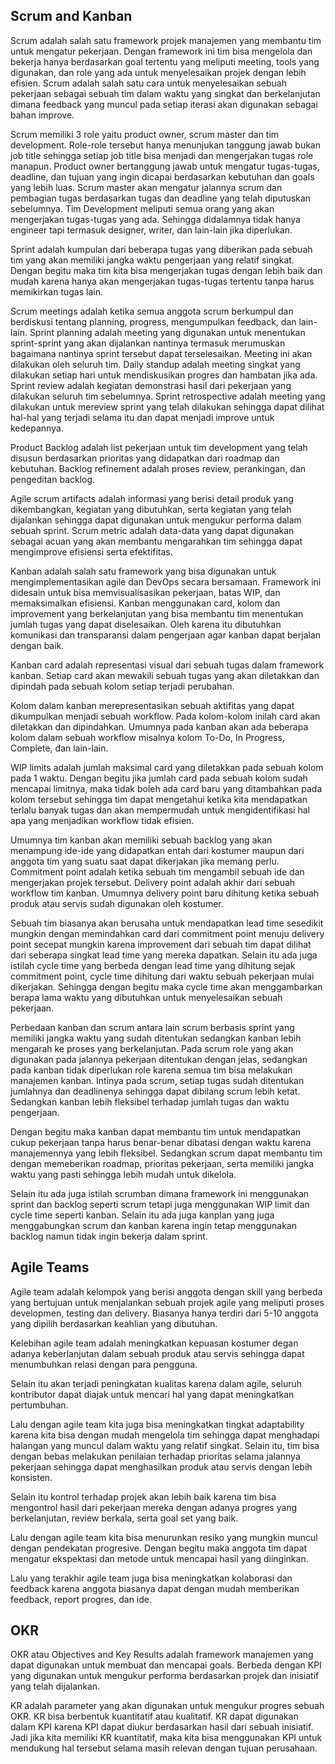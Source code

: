 ## Scrum and Kanban

Scrum adalah salah satu framework projek manajemen yang membantu tim untuk mengatur pekerjaan. Dengan framework ini tim bisa mengelola dan bekerja hanya berdasarkan goal tertentu yang meliputi meeting, tools yang digunakan, dan role yang ada untuk menyelesaikan projek dengan lebih efisien. Scrum adalah salah satu cara untuk menyelesaikan sebuah pekerjaan sebagai sebuah tim dalam waktu yang singkat dan berkelanjutan dimana feedback yang muncul pada setiap iterasi akan digunakan sebagai bahan improve.

Scrum memiliki 3 role yaitu product owner, scrum master dan tim development. Role-role tersebut hanya menunjukan tanggung jawab bukan job title sehingga setiap job title bisa menjadi dan mengerjakan tugas role manapun. Product owner bertanggung jawab untuk mengatur tugas-tugas, deadline, dan tujuan yang ingin dicapai berdasarkan kebutuhan dan goals yang lebih luas. Scrum master akan mengatur jalannya scrum dan pembagian tugas berdasarkan tugas dan deadline yang telah diputuskan sebelumnya. Tim Development meliputi semua orang yang akan mengerjakan tugas-tugas yang ada. Sehingga didalamnya tidak hanya engineer tapi termasuk designer, writer, dan lain-lain jika diperlukan.

Sprint adalah kumpulan dari beberapa tugas yang diberikan pada sebuah tim yang akan memiliki jangka waktu pengerjaan yang relatif singkat. Dengan begitu maka tim kita bisa mengerjakan tugas dengan lebih baik dan mudah karena hanya akan mengerjakan tugas-tugas tertentu tanpa harus memikirkan tugas lain.

Scrum meetings adalah ketika semua anggota scrum berkumpul dan berdiskusi tentang planning, progress, mengumpulkan feedback, dan lain-lain. Sprint planning adalah meeting yang digunakan untuk menentukan sprint-sprint yang akan dijalankan nantinya termasuk merumuskan bagaimana nantinya sprint tersebut dapat terselesaikan. Meeting ini akan dilakukan oleh seluruh tim. Daily standup adalah meeting singkat yang dilakukan setiap hari untuk mendiskusikan progres dan hambatan jika ada. Sprint review adalah kegiatan demonstrasi hasil dari pekerjaan yang dilakukan seluruh tim sebelumnya. Sprint retrospective adalah meeting yang dilakukan untuk mereview sprint yang telah dilakukan sehingga dapat dilihat hal-hal yang terjadi selama itu dan dapat menjadi improve untuk kedepannya.

Product Backlog adalah list pekerjaan untuk tim development yang telah disusun berdasarkan prioritas yang didapatkan dari roadmap dan kebutuhan. Backlog refinement adalah proses review, perankingan, dan pengeditan backlog.

Agile scrum artifacts adalah informasi yang berisi detail produk yang dikembangkan, kegiatan yang dibutuhkan, serta kegiatan yang telah dijalankan sehingga dapat digunakan untuk mengukur performa dalam sebuah sprint. Scrum metric adalah data-data yang dapat digunakan sebagai acuan yang akan membantu mengarahkan tim sehingga dapat mengimprove efisiensi serta efektifitas.

Kanban adalah salah satu framework yang bisa digunakan untuk mengimplementasikan agile dan DevOps secara bersamaan. Framework ini didesain untuk bisa memvisualisasikan pekerjaan, batas WIP, dan memaksimalkan efisiensi. Kanban menggunakan card, kolom dan improvement yang berkelanjutan yang bisa membantu tim menentukan jumlah tugas yang dapat diselesaikan. Oleh karena itu dibutuhkan komunikasi dan transparansi dalam pengerjaan agar kanban dapat berjalan dengan baik.

Kanban card adalah representasi visual dari sebuah tugas dalam framework kanban. Setiap card akan mewakili sebuah tugas yang akan diletakkan dan dipindah pada sebuah kolom setiap terjadi perubahan.

Kolom dalam kanban merepresentasikan sebuah aktifitas yang dapat dikumpulkan menjadi sebuah workflow. Pada kolom-kolom inilah card akan diletakkan dan dipindahkan. Umumnya pada kanban akan ada beberapa kolom dalam sebuah workflow misalnya kolom To-Do, In Progress, Complete, dan lain-lain.

WIP limits adalah jumlah maksimal card yang diletakkan pada sebuah kolom pada 1 waktu. Dengan begitu jika jumlah card pada sebuah kolom sudah mencapai limitnya, maka tidak boleh ada card baru yang ditambahkan pada kolom tersebut sehingga tim dapat mengetahui ketika kita mendapatkan terlalu banyak tugas dan akan mempermudah untuk mengidentifikasi hal apa yang menjadikan workflow tidak efisien.

Umumnya tim kanban akan memiliki sebuah backlog yang akan menampung ide-ide yang didapatkan entah dari kostumer maupun dari anggota tim yang suatu saat dapat dikerjakan jika memang perlu. Commitment point adalah ketika sebuah tim mengambil sebuah ide dan mengerjakan projek tersebut. Delivery point adalah akhir dari sebuah workflow tim kanban. Umumnya delivery point baru dihitung ketika sebuah produk atau servis sudah digunakan oleh kostumer. 

Sebuah tim biasanya akan berusaha untuk mendapatkan lead time sesedikit mungkin dengan memindahkan card dari commitment point menuju delivery point secepat mungkin karena improvement dari sebuah tim dapat dilihat dari seberapa singkat lead time yang mereka dapatkan. Selain itu ada juga istilah cycle time yang berbeda dengan lead time yang dihitung sejak commitment point, cycle time dihitung dari waktu sebuah pekerjaan mulai dikerjakan. Sehingga dengan begitu maka cycle time akan menggambarkan berapa lama waktu yang dibutuhkan untuk menyelesaikan sebuah pekerjaan.

Perbedaan kanban dan scrum antara lain scrum berbasis sprint yang memiliki jangka waktu yang sudah ditentukan sedangkan kanban lebih mengarah ke proses yang berkelanjutan. Pada scrum role yang akan digunakan pada jalannya pekerjaan ditentukan dengan jelas, sedangkan pada kanban tidak diperlukan role karena semua tim bisa melakukan manajemen kanban. Intinya pada scrum, setiap tugas sudah ditentukan jumlahnya dan deadlinenya sehingga dapat dibilang scrum lebih ketat. Sedangkan kanban lebih fleksibel terhadap jumlah tugas dan waktu pengerjaan.

Dengan begitu maka kanban dapat membantu tim untuk mendapatkan cukup pekerjaan tanpa harus benar-benar dibatasi dengan waktu karena manajemennya yang lebih fleksibel. Sedangkan scrum dapat membantu tim dengan memeberikan roadmap, prioritas pekerjaan, serta memiliki jangka waktu yang pasti sehingga lebih mudah untuk dikelola.

Selain itu ada juga istilah scrumban dimana framework ini menggunakan sprint dan backlog seperti scrum tetapi juga menggunakan WIP limit dan cycle time seperti kanban. Selain itu ada juga kanplan yang juga menggabungkan scrum dan kanban karena ingin tetap menggunakan backlog namun tidak ingin bekerja dalam sprint.

## Agile Teams

Agile team adalah kelompok yang berisi anggota dengan skill yang berbeda yang bertujuan untuk menjalankan sebuah projek agile yang meliputi proses developmen, testing dan delivery. Biasanya hanya terdiri dari 5-10 anggota yang dipilih berdasarkan keahlian yang dibutuhan. 

Kelebihan agile team adalah meningkatkan kepuasan kostumer degan adanya keberlanjutan dalam sebuah produk atau servis sehingga dapat menumbuhkan relasi dengan para pengguna. 

Selain itu akan terjadi peningkatan kualitas karena dalam agile, seluruh kontributor dapat diajak untuk mencari hal yang dapat meningkatkan pertumbuhan. 

Lalu dengan agile team kita juga bisa meningkatkan tingkat adaptability karena kita bisa dengan mudah mengelola tim sehingga dapat menghadapi halangan yang muncul dalam waktu yang relatif singkat. Selain itu, tim bisa dengan bebas melakukan penilaian terhadap prioritas selama jalannya pekerjaan sehingga dapat menghasilkan produk atau servis dengan lebih konsisten.

Selain itu kontrol terhadap projek akan lebih baik karena tim bisa mengontrol hasil dari pekerjaan mereka dengan adanya progres yang berkelanjutan, review berkala, serta goal set yang baik.

Lalu dengan agile team kita bisa menurunkan resiko yang mungkin muncul dengan pendekatan progresive. Dengan begitu maka anggota tim dapat mengatur ekspektasi dan metode untuk mencapai hasil yang diinginkan.

Lalu yang terakhir agile team juga bisa meningkatkan kolaborasi dan feedback karena anggota biasanya dapat dengan mudah memberikan feedback, report progres, dan ide.

## OKR

OKR atau Objectives and Key Results adalah framework manajemen yang dapat digunakan untuk membuat dan mencapai goals. Berbeda dengan KPI yang digunakan untuk mengukur performa berdasarkan projek dan inisiatif yang telah dijalankan.

KR adalah parameter yang akan digunakan untuk mengukur progres sebuah OKR. KR bisa berbentuk kuantitatif atau kualitatif. KR dapat digunakan dalam KPI karena KPI dapat diukur berdasarkan hasil dari sebuah inisiatif. Jadi jika kita memiliki KR kuantitatif, maka kita bisa menggunakan KPI untuk mendukung hal tersebut selama masih relevan dengan tujuan perusahaan.
